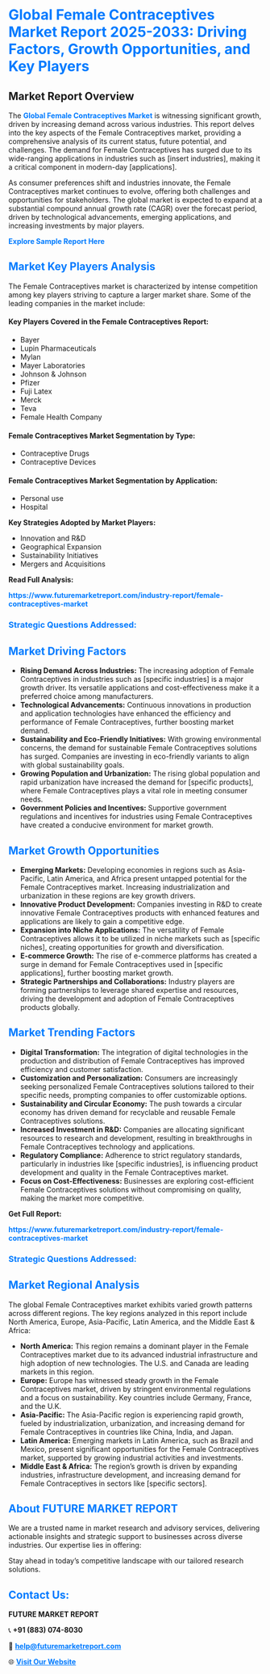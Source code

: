 <h1 style="color: #007BFF;">Global Female Contraceptives Market Report 2025-2033: Driving Factors, Growth Opportunities, and Key Players</h1>

<section id="overview">
<h2>Market Report Overview</h2>
<p>The <a href="https://www.futuremarketreport.com/industry-report/female-contraceptives-market" style="color: #007BFF; text-decoration: none;"><strong>Global Female Contraceptives Market</strong></a> is witnessing significant growth, driven by increasing demand across various industries. This report delves into the key aspects of the Female Contraceptives market, providing a comprehensive analysis of its current status, future potential, and challenges. The demand for Female Contraceptives has surged due to its wide-ranging applications in industries such as [insert industries], making it a critical component in modern-day [applications].</p>
<p>As consumer preferences shift and industries innovate, the Female Contraceptives market continues to evolve, offering both challenges and opportunities for stakeholders. The global market is expected to expand at a substantial compound annual growth rate (CAGR) over the forecast period, driven by technological advancements, emerging applications, and increasing investments by major players.</p>
</section>

<section id="overview">
<p><a href="https://www.futuremarketreport.com/request-sample/reportId=82703" style="color: #007BFF; text-decoration: none;"><strong>Explore Sample Report Here</strong></a></p>
</section>

<section id="key-players">
<h2 style="color: #007BFF;">Market Key Players Analysis</h2>
<p>The Female Contraceptives market is characterized by intense competition among key players striving to capture a larger market share. Some of the leading companies in the market include:</p>
<h4>Key Players Covered in the Female Contraceptives Report:</h4>
<ul><li>Bayer</li><li>Lupin Pharmaceuticals</li><li>Mylan</li><li>Mayer Laboratories</li><li>Johnson &amp; Johnson</li><li>Pfizer</li><li>Fuji Latex</li><li>Merck</li><li>Teva</li><li>Female Health Company</li></ul>
<h4>Female Contraceptives Market Segmentation by Type:</h4>
<ul><li>Contraceptive Drugs</li><li>Contraceptive Devices</li></ul>

<h4>Female Contraceptives Market Segmentation by Application:</h4>
<ul><li>Personal use</li><li>Hospital</li></ul>
<p><strong>Key Strategies Adopted by Market Players:</strong></p>
<ul>
<li>Innovation and R&D</li>
<li>Geographical Expansion</li>
<li>Sustainability Initiatives</li>
<li>Mergers and Acquisitions</li>
</ul>
</section>

<section>
<p><strong>Read Full Analysis: </strong></p><a href="https://www.futuremarketreport.com/industry-report/female-contraceptives-market" style="color: #007BFF; text-decoration: none;"><strong>https://www.futuremarketreport.com/industry-report/female-contraceptives-market</strong></a>
<h3 style="color: #007BFF;">Strategic Questions Addressed:</h3>
</section>

<section id="driving-factors">
<h2 style="color: #007BFF;">Market Driving Factors</h2>
<ul>
<li><strong>Rising Demand Across Industries:</strong> The increasing adoption of Female Contraceptives in industries such as [specific industries] is a major growth driver. Its versatile applications and cost-effectiveness make it a preferred choice among manufacturers.</li>
<li><strong>Technological Advancements:</strong> Continuous innovations in production and application technologies have enhanced the efficiency and performance of Female Contraceptives, further boosting market demand.</li>
<li><strong>Sustainability and Eco-Friendly Initiatives:</strong> With growing environmental concerns, the demand for sustainable Female Contraceptives solutions has surged. Companies are investing in eco-friendly variants to align with global sustainability goals.</li>
<li><strong>Growing Population and Urbanization:</strong> The rising global population and rapid urbanization have increased the demand for [specific products], where Female Contraceptives plays a vital role in meeting consumer needs.</li>
<li><strong>Government Policies and Incentives:</strong> Supportive government regulations and incentives for industries using Female Contraceptives have created a conducive environment for market growth.</li>
</ul>
</section>

<section id="growth-opportunities">
<h2 style="color: #007BFF;">Market Growth Opportunities</h2>
<ul>
<li><strong>Emerging Markets:</strong> Developing economies in regions such as Asia-Pacific, Latin America, and Africa present untapped potential for the Female Contraceptives market. Increasing industrialization and urbanization in these regions are key growth drivers.</li>
<li><strong>Innovative Product Development:</strong> Companies investing in R&D to create innovative Female Contraceptives products with enhanced features and applications are likely to gain a competitive edge.</li>
<li><strong>Expansion into Niche Applications:</strong> The versatility of Female Contraceptives allows it to be utilized in niche markets such as [specific niches], creating opportunities for growth and diversification.</li>
<li><strong>E-commerce Growth:</strong> The rise of e-commerce platforms has created a surge in demand for Female Contraceptives used in [specific applications], further boosting market growth.</li>
<li><strong>Strategic Partnerships and Collaborations:</strong> Industry players are forming partnerships to leverage shared expertise and resources, driving the development and adoption of Female Contraceptives products globally.</li>
</ul>
</section>

<section id="trending-factors">
<h2 style="color: #007BFF;">Market Trending Factors</h2>
<ul>
<li><strong>Digital Transformation:</strong> The integration of digital technologies in the production and distribution of Female Contraceptives has improved efficiency and customer satisfaction.</li>
<li><strong>Customization and Personalization:</strong> Consumers are increasingly seeking personalized Female Contraceptives solutions tailored to their specific needs, prompting companies to offer customizable options.</li>
<li><strong>Sustainability and Circular Economy:</strong> The push towards a circular economy has driven demand for recyclable and reusable Female Contraceptives solutions.</li>
<li><strong>Increased Investment in R&D:</strong> Companies are allocating significant resources to research and development, resulting in breakthroughs in Female Contraceptives technology and applications.</li>
<li><strong>Regulatory Compliance:</strong> Adherence to strict regulatory standards, particularly in industries like [specific industries], is influencing product development and quality in the Female Contraceptives market.</li>
<li><strong>Focus on Cost-Effectiveness:</strong> Businesses are exploring cost-efficient Female Contraceptives solutions without compromising on quality, making the market more competitive.</li>
</ul>
</section>

<section>
<p><strong>Get Full Report: </strong></p><a href="https://www.futuremarketreport.com/industry-report/female-contraceptives-market" style="color: #007BFF; text-decoration: none;"><strong>https://www.futuremarketreport.com/industry-report/female-contraceptives-market</strong></a>
<h3 style="color: #007BFF;">Strategic Questions Addressed:</h3>
</section>


<section id="regional-analysis">
<h2 style="color: #007BFF;">Market Regional Analysis</h2>
<p>The global Female Contraceptives market exhibits varied growth patterns across different regions. The key regions analyzed in this report include North America, Europe, Asia-Pacific, Latin America, and the Middle East & Africa:</p>
<ul>
<li><strong>North America:</strong> This region remains a dominant player in the Female Contraceptives market due to its advanced industrial infrastructure and high adoption of new technologies. The U.S. and Canada are leading markets in this region.</li>
<li><strong>Europe:</strong> Europe has witnessed steady growth in the Female Contraceptives market, driven by stringent environmental regulations and a focus on sustainability. Key countries include Germany, France, and the U.K.</li>
<li><strong>Asia-Pacific:</strong> The Asia-Pacific region is experiencing rapid growth, fueled by industrialization, urbanization, and increasing demand for Female Contraceptives in countries like China, India, and Japan.</li>
<li><strong>Latin America:</strong> Emerging markets in Latin America, such as Brazil and Mexico, present significant opportunities for the Female Contraceptives market, supported by growing industrial activities and investments.</li>
<li><strong>Middle East & Africa:</strong> The region’s growth is driven by expanding industries, infrastructure development, and increasing demand for Female Contraceptives in sectors like [specific sectors].</li>
</ul>
</section>

<footer>
<h2 style="color: #007BFF;">About FUTURE MARKET REPORT</h2>
<p>We are a trusted name in market research and advisory services, delivering actionable insights and strategic support to businesses across diverse industries. Our expertise lies in offering:</p>

<p>Stay ahead in today’s competitive landscape with our tailored research solutions.</p>

<h2 style="color: #007BFF;">Contact Us:</h2>
<p><strong>FUTURE MARKET REPORT</strong></p>
<p>📞 <strong>+91 (883) 074-8030</strong></p>
<p>📧 <strong><a href="mailto:help@futuremarketreport.com" style="color: #007BFF;">help@futuremarketreport.com</a></strong></p>
<p>🌐 <strong><a href="https://www.futuremarketreport.com/" style="color: #007BFF;">Visit Our Website</a></strong></p>
</footer>